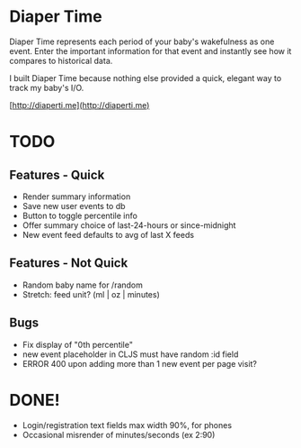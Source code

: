 # Diaper Time

Diaper Time represents each period of your baby's wakefulness as one event. Enter the important information for that event and instantly see how it compares to historical data.

I built Diaper Time because nothing else provided a quick, elegant way to track my baby's I/O.

[http://diaperti.me](http://diaperti.me)

# TODO

## Features - Quick

- Render summary information
- Save new user events to db
- Button to toggle percentile info
- Offer summary choice of last-24-hours or since-midnight
- New event feed defaults to avg of last X feeds

## Features - Not Quick

- Random baby name for /random
- Stretch: feed unit? (ml | oz | minutes)

## Bugs

- Fix display of "0th percentile"
- new event placeholder in CLJS must have random :id field
- ERROR 400 upon adding more than 1 new event per page visit?

# DONE!
- Login/registration text fields max width 90%, for phones
- Occasional misrender of minutes/seconds (ex 2:90)
